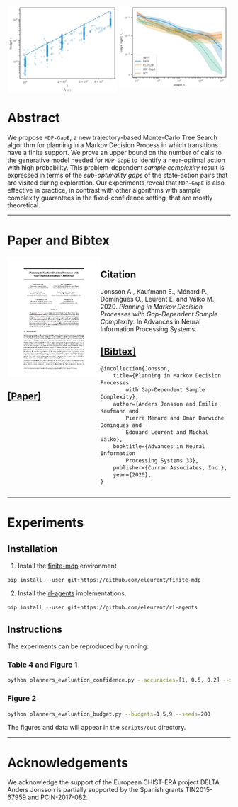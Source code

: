 <img style="vertical-align: top; width:49%" src="./assets/images/budget.svg">
<img style="vertical-align: top; width:49%" src="./assets/images/simple_regret.svg">

# Abstract

We propose `MDP-GapE`, a new trajectory-based Monte-Carlo Tree Search algorithm for planning in a Markov Decision Process in which transitions have a finite support. We prove an upper bound on the number of calls to the generative model needed for `MDP-GapE` to identify a near-optimal action with high probability. This problem-dependent *sample complexity* result is expressed in terms of the *sub-optimality gaps* of the state-action pairs that are visited during exploration. Our experiments reveal that `MDP-GapE` is also effective in practice, in contrast with other algorithms with sample complexity guarantees in the fixed-confidence setting, that are mostly theoretical.

----------------------------

# Paper and Bibtex

<div style="display: flex;">
<div style="flex: 0 0 15em;">
	<a href="{{ site.paper_url }}">
		<img class="layered-paper-big" src="./assets/images/thumbnail.png">
		<br>
		<h2>[Paper]</h2>
	</a>
</div>
<div style="flex: auto" markdown="1">

## Citation

Jonsson A., Kaufmann E., Ménard P., Domingues O., Leurent E. and Valko M., 2020. *Planning in Markov Decision Processes with Gap-Dependent Sample Complexity.* In Advances in Neural Information Processing Systems.

## [[Bibtex]](cite.bib)

```
@incollection{Jonsson,
    title={Planning in Markov Decision Processes
    	with Gap-Dependent Sample Complexity},
    author={Anders Jonsson and Emilie Kaufmann and
    	Pierre Ménard and Omar Darwiche Domingues and
    	Edouard Leurent and Michal Valko},
    booktitle={Advances in Neural Information
    	Processing Systems 33},
    publisher={Curran Associates, Inc.},
    year={2020},
}
```
</div>
</div>

----------------------------
# Experiments

## Installation

1. Install the [finite-mdp](https://github.com/eleurent/finite-mdp) environment

`pip install --user git+https://github.com/eleurent/finite-mdp`

2. Install the [rl-agents](https://github.com/eleurent/rl-agents) implementations.

`pip install --user git+https://github.com/eleurent/rl-agents`

## Instructions

The experiments can be reproduced by running:

### Table 4 and Figure 1
```bash
python planners_evaluation_confidence.py --accuracies=[1, 0.5, 0.2] --seeds=200
```

### Figure 2
```bash
python planners_evaluation_budget.py --budgets=1,5,9 --seeds=200
```

The figures and data will appear in the `scripts/out` directory.


----------------------------

# Acknowledgements

We acknowledge the support of the European CHIST-ERA project DELTA. Anders Jonsson is partially supported by the Spanish grants TIN2015-67959 and PCIN-2017-082.
